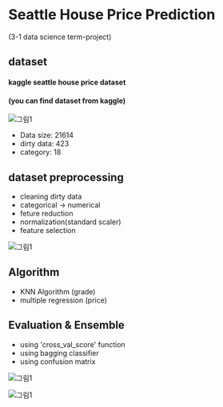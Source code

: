 
# Seattle House Price Prediction
(3-1 data science term-project)

## dataset
#### kaggle seattle house price dataset
#### (you can find dataset from kaggle)

![그림1](https://user-images.githubusercontent.com/63048392/123515622-12653c00-d6d3-11eb-8d77-8dbe53620184.png)

- Data size: 21614
- dirty data: 423
- category: 18

## dataset preprocessing
- cleaning dirty data
- categorical -> numerical
- feture reduction
- normalization(standard scaler)
- feature selection

![그림1](https://user-images.githubusercontent.com/63048392/123515707-738d0f80-d6d3-11eb-9df9-94bbd3e83796.png)

## Algorithm
- KNN Algorithm (grade)
- multiple regression (price)

## Evaluation & Ensemble
- using 'cross_val_score' function
- using bagging classifier
- using confusion matrix

![그림1](https://user-images.githubusercontent.com/63048392/123515829-1180da00-d6d4-11eb-97e0-6536b9079a6d.png)

![그림1](https://user-images.githubusercontent.com/63048392/123515851-2eb5a880-d6d4-11eb-82c6-51ec184f7e61.png)








